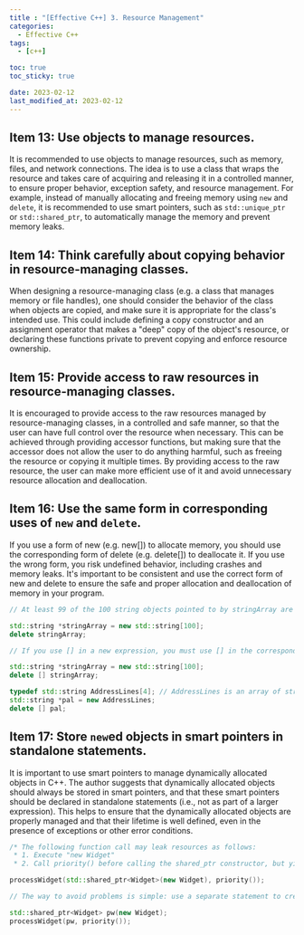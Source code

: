 ```yaml
---
title : "[Effective C++] 3. Resource Management"
categories:
  - Effective C++
tags:
  - [c++]

toc: true
toc_sticky: true

date: 2023-02-12
last_modified_at: 2023-02-12
---
```


## Item 13: Use objects to manage resources.

It is recommended to use objects to manage resources, such as memory, files, and network connections. The idea is to use a class that wraps the resource and takes care of acquiring and releasing it in a controlled manner, to ensure proper behavior, exception safety, and resource management. For example, instead of manually allocating and freeing memory using `new` and `delete`, it is recommended to use smart pointers, such as `std::unique_ptr` or `std::shared_ptr`, to automatically manage the memory and prevent memory leaks.

## Item 14: Think carefully about copying behavior in resource-managing classes.

When designing a resource-managing class (e.g. a class that manages memory or file handles), one should consider the behavior of the class when objects are copied, and make sure it is appropriate for the class's intended use. This could include defining a copy constructor and an assignment operator that makes a "deep" copy of the object's resource, or declaring these functions private to prevent copying and enforce resource ownership.

## Item 15: Provide access to raw resources in resource-managing classes.

It is encouraged to provide access to the raw resources managed by resource-managing classes, in a controlled and safe manner, so that the user can have full control over the resource when necessary. This can be achieved through providing accessor functions, but making sure that the accessor does not allow the user to do anything harmful, such as freeing the resource or copying it multiple times. By providing access to the raw resource, the user can make more efficient use of it and avoid unnecessary resource allocation and deallocation.

## Item 16: Use the same form in corresponding uses of `new` and `delete`.

If you use a form of new (e.g. new[]) to allocate memory, you should use the corresponding form of delete (e.g. delete[]) to deallocate it. If you use the wrong form, you risk undefined behavior, including crashes and memory leaks. It's important to be consistent and use the correct form of new and delete to ensure the safe and proper allocation and deallocation of memory in your program.

```c++
// At least 99 of the 100 string objects pointed to by stringArray are unlikely to be properly destroyed

std::string *stringArray = new std::string[100];
delete stringArray;

// If you use [] in a new expression, you must use [] in the corresponding delete expression. If you don't use [] in a new expression, don't use [] in the matching delete expression.

std::string *stringArray = new std::string[100];
delete [] stringArray;

typedef std::string AddressLines[4]; // AddressLines is an array of string
std::string *pal = new AddressLines;
delete [] pal;
```

## Item 17: Store `new`ed objects in smart pointers in standalone statements.

It is important to use smart pointers to manage dynamically allocated objects in C++. The author suggests that dynamically allocated objects should always be stored in smart pointers, and that these smart pointers should be declared in standalone statements (i.e., not as part of a larger expression). This helps to ensure that the dynamically allocated objects are properly managed and that their lifetime is well defined, even in the presence of exceptions or other error conditions.

```c++
/* The following function call may leak resources as follows:
 * 1. Execute "new Widget"
 * 2. Call priority() before calling the shared_ptr constructor, but yields exception */

processWidget(std::shared_ptr<Widget>(new Widget), priority());

// The way to avoid problems is simple: use a separate statement to create the Widget and store it in a smart pointer

std::shared_ptr<Widget> pw(new Widget);
processWidget(pw, priority());
```